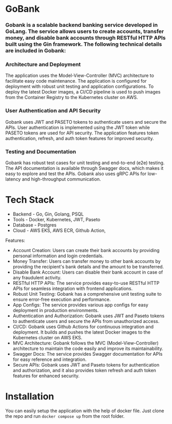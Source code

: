 # GoBank 

### Gobank is a scalable backend banking service developed in GoLang. The service allows users to create accounts, transfer money, and disable bank accounts through RESTful HTTP APIs built using the Gin framework. The following technical details are included in Gobank:

### Architecture and Deployment
The application uses the Model-View-Controller (MVC) architecture to facilitate easy code maintenance. The application is configured for deployment with robust unit testing and application configurations. To deploy the latest Docker images, a CI/CD pipeline is used to push images from the Container Registry to the Kubernetes cluster on AWS.

### User Authentication and API Security
Gobank uses JWT and PASETO tokens to authenticate users and secure the APIs. User authentication is implemented using the JWT token while PASETO tokens are used for API security. The application features token authentication, refresh, and auth token features for improved security.

### Testing and Documentation
Gobank has robust test cases for unit testing and end-to-end (e2e) testing. The API documentation is available through Swagger docs, which makes it easy to explore and test the APIs. Gobank also uses gRPC APIs for low-latency and high-throughput communication.


# Tech Stack 
- Backend - Go, Gin, Golang, PSQL 
- Tools - Docker, Kubernetes, JWT, Paseto 
- Database - Postgres 
- Cloud - AWS EKS, AWS ECR, Github Action, 

Features:

- Account Creation: Users can create their bank accounts by providing personal information and login credentials.
- Money Transfer: Users can transfer money to other bank accounts by providing the recipient's bank details and the amount to be transferred.
- Disable Bank Account: Users can disable their bank account in case of any fraudulent activity.
- RESTful HTTP APIs: The service provides easy-to-use RESTful HTTP APIs for seamless integration with frontend applications.
- Robust Unit Testing: Gobank has a comprehensive unit testing suite to ensure error-free execution and performance.
- App Configs: The service provides various app configs for easy deployment in production environments.
- Authentication and Authorization: Gobank uses JWT and Paseto tokens to authenticate users and secure the APIs from unauthorized access.
- CI/CD: Gobank uses Github Actions for continuous integration and deployment. It builds and pushes the latest Docker images to the Kubernetes cluster on AWS EKS.
- MVC Architecture: Gobank follows the MVC (Model-View-Controller) architecture to maintain the code easily and improve its maintainability.
- Swagger Docs: The service provides Swagger documentation for APIs for easy reference and integration.
- Secure APIs: Gobank uses JWT and Paseto tokens for authentication and authorization, and it also provides token refresh and auth token features for enhanced security.

# Installation 
You can easily setup the application with the help of docker file. Just clone the repo and run `docker compose up` from the root folder.
